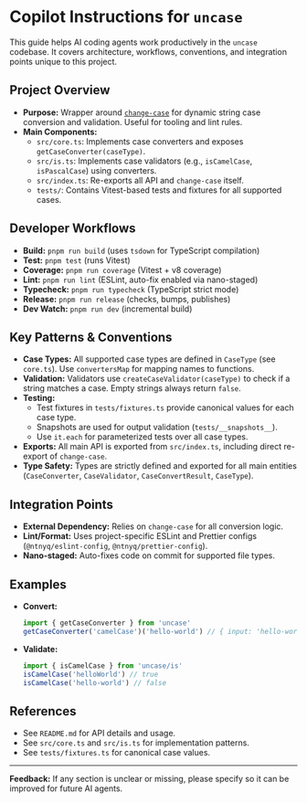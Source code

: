 # Copilot Instructions for `uncase`

This guide helps AI coding agents work productively in the `uncase` codebase. It covers architecture, workflows, conventions, and integration points unique to this project.

## Project Overview

- **Purpose:** Wrapper around [`change-case`](https://github.com/blakeembrey/change-case) for dynamic string case conversion and validation. Useful for tooling and lint rules.
- **Main Components:**
  - `src/core.ts`: Implements case converters and exposes `getCaseConverter(caseType)`.
  - `src/is.ts`: Implements case validators (e.g., `isCamelCase`, `isPascalCase`) using converters.
  - `src/index.ts`: Re-exports all API and `change-case` itself.
  - `tests/`: Contains Vitest-based tests and fixtures for all supported cases.

## Developer Workflows

- **Build:** `pnpm run build` (uses `tsdown` for TypeScript compilation)
- **Test:** `pnpm test` (runs Vitest)
- **Coverage:** `pnpm run coverage` (Vitest + v8 coverage)
- **Lint:** `pnpm run lint` (ESLint, auto-fix enabled via nano-staged)
- **Typecheck:** `pnpm run typecheck` (TypeScript strict mode)
- **Release:** `pnpm run release` (checks, bumps, publishes)
- **Dev Watch:** `pnpm run dev` (incremental build)

## Key Patterns & Conventions

- **Case Types:** All supported case types are defined in `CaseType` (see `core.ts`). Use `convertersMap` for mapping names to functions.
- **Validation:** Validators use `createCaseValidator(caseType)` to check if a string matches a case. Empty strings always return `false`.
- **Testing:**
  - Test fixtures in `tests/fixtures.ts` provide canonical values for each case type.
  - Snapshots are used for output validation (`tests/__snapshots__`).
  - Use `it.each` for parameterized tests over all case types.
- **Exports:** All main API is exported from `src/index.ts`, including direct re-export of `change-case`.
- **Type Safety:** Types are strictly defined and exported for all main entities (`CaseConverter`, `CaseValidator`, `CaseConvertResult`, `CaseType`).

## Integration Points

- **External Dependency:** Relies on `change-case` for all conversion logic.
- **Lint/Format:** Uses project-specific ESLint and Prettier configs (`@ntnyq/eslint-config`, `@ntnyq/prettier-config`).
- **Nano-staged:** Auto-fixes code on commit for supported file types.

## Examples

- **Convert:**
  ```ts
  import { getCaseConverter } from 'uncase'
  getCaseConverter('camelCase')('hello-world') // { input: 'hello-world', changed: true, output: 'helloWorld' }
  ```
- **Validate:**
  ```ts
  import { isCamelCase } from 'uncase/is'
  isCamelCase('helloWorld') // true
  isCamelCase('hello-world') // false
  ```

## References

- See `README.md` for API details and usage.
- See `src/core.ts` and `src/is.ts` for implementation patterns.
- See `tests/fixtures.ts` for canonical case values.

---

**Feedback:** If any section is unclear or missing, please specify so it can be improved for future AI agents.
